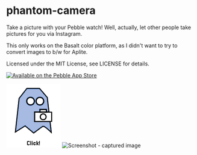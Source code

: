 phantom-camera
==============
Take a picture with your Pebble watch!  Well, actually, let other people take pictures for you via Instagram.

This only works on the Basalt color platform, as I didn't want to try to convert images to b/w for Aplite.

Licensed under the MIT License, see LICENSE for details.

[![Available on the Pebble App Store](http://pblweb.com/badge/559ccfe7541f0c2efa000003/black/small)](https://apps.getpebble.com/en_US/application/559ccfe7541f0c2efa000003)

![Screenshot - main screen](screenshots/screenshot.png)
![Screenshot - captured image](screenshots/screenshot-2.png)
